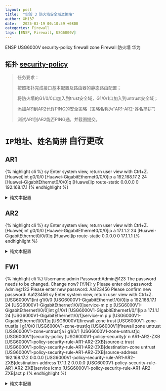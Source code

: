 ```yaml
---
layout: post
title:  "实验 3 防火墙安全域及策略"
author: XM137
date:   2025-03-19 00:10:59 +0800
categories: Firewall
tags: [ENSP, Firewall, USG6000V]
---
```


ENSP USG6000V security-policy firewall zone Firewall 防火墙 华为 

## 拓扑 **[security-policy](/assets/ENSP/20250319/security-policy.zip)**

>
> 任务要求：
> 
> 按照拓扑完成接口基本配置及路由器的静态路由配置；
> 
> 将防火墙的G1/0/0口加入到trust安全域，G1/0/1口加入到untrust安全域；
> 
> 添加AR1到AR2允许PING的安全策略（策略名称为“AR1-AR2-姓名简拼”）
> 
> 测试AR1到AR2能否PING通，并截图提交。
>


# `IP地址`、`姓名简拼` 自行更改

## AR1
{% highlight cli %}
<Huawei>sy
Enter system view, return user view with Ctrl+Z.
[Huawei]int g0/0/0
[Huawei-GigabitEthernet0/0/0]ip a 192.168.17.2 24
[Huawei-GigabitEthernet0/0/0]q
[Huawei]ip route-static 0.0.0.0 0 192.168.17.1
{% endhighlight %}
<details>
<summary>纯文本配置</summary>
{% highlight cli %}
sy
int g0/0/0
ip a 192.168.17.2 24
q
ip route-static 0.0.0.0 0 192.168.17.1
{% endhighlight %}
</details>


## AR2
{% highlight cli %}
<Huawei>sy
Enter system view, return user view with Ctrl+Z.
[Huawei]int g0/0/0
[Huawei-GigabitEthernet0/0/0]ip a 17.1.1.2 24
[Huawei-GigabitEthernet0/0/0]q
[Huawei]ip route-static 0.0.0.0 0 17.1.1.1
{% endhighlight %}
<details>
<summary>纯文本配置</summary>
{% highlight cli %}
sy
int g0/0/0
ip a 17.1.1.2 24
q
ip route-static 0.0.0.0 0 17.1.1.1
{% endhighlight %}
</details>


## FW1
{% highlight cli %}
Username:admin
Password:Admin@123
The password needs to be changed. Change now? [Y/N]: y
Please enter old password: Admin@123
Please enter new password: Aa123456
Please confirm new password: Aa123456
<USG6000V1>sy
Enter system view, return user view with Ctrl+Z.
[USG6000V1]int g1/0/0
[USG6000V1-GigabitEthernet1/0/0]ip a 192.168.17.1 24
[USG6000V1-GigabitEthernet1/0/0]service-m p p
[USG6000V1-GigabitEthernet1/0/0]int g1/0/1
[USG6000V1-GigabitEthernet1/0/1]ip a 17.1.1.1 24
[USG6000V1-GigabitEthernet1/0/1]service-m p p
[USG6000V1-GigabitEthernet1/0/1]q
[USG6000V1]firewall zone trust 
[USG6000V1-zone-trust]a i g1/0/0
[USG6000V1-zone-trust]q
[USG6000V1]firewall zone untrust 
[USG6000V1-zone-untrust]a i g1/0/1
[USG6000V1-zone-untrust]q
[USG6000V1]security-policy
[USG6000V1-policy-security]r n AR1-AR2-ZXB
[USG6000V1-policy-security-rule-AR1-AR2-ZXB]source-z trust 
[USG6000V1-policy-security-rule-AR1-AR2-ZXB]destination-zone untrust 
[USG6000V1-policy-security-rule-AR1-AR2-ZXB]source-address 192.168.17.2 0.0.0.0
[USG6000V1-policy-security-rule-AR1-AR2-ZXB]destination-address 17.1.1.2 0.0.0.0
[USG6000V1-policy-security-rule-AR1-AR2-ZXB]service icmp
[USG6000V1-policy-security-rule-AR1-AR2-ZXB]act p
{% endhighlight %}
<details>
<summary>纯文本配置</summary>
{% highlight cli %}
admin
Admin@123
y
Admin@123
Aa123456
Aa123456

sy
int g1/0/0
ip a 192.168.17.1 24
service-m p p
int g1/0/1
ip a 17.1.1.1 24
service-m p p
q
firewall zone trust 
a i g1/0/0
q
firewall zone untrust 
a i g1/0/1
q
security-policy
r n AR1-AR2-ZXB
source-z trust 
destination-zone untrust 
source-address 192.168.17.2 0.0.0.0
destination-address 17.1.1.2 0.0.0.0
service icmp
act p
{% endhighlight %}
</details>
